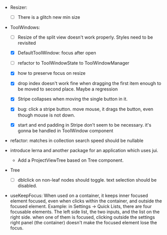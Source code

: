 - Resizer:
  - [ ] There is a glitch new min size
  
- ToolWindows:
  - [ ] Resize of the split view doesn't work properly. Styles need to be revisited
  - [x] DefaultToolWindow: focus after open
  - [ ] refactor to ToolWindowState to ToolWindowManager
  - [x] how to preserve focus on resize
  - [x] drop index doesn't work fine when dragging the first item enough to 
    be moved to second place. Maybe a regression
  - [x] Stripe collapses when moving the single button in it.
  - [x] bug: click a stripe button. move mouse, it drags the button, even though mouse is not down.
  - [x] start and end padding in Stripe don't seem to be necessary. it's gonna be handled in 
    ToolWindow component


- refactor: matches in collection search speed should be nullable   
- introduce lerna and another package for an application which uses jui.
  - Add a ProjectViewTree based on Tree component.

- Tree
  - [ ] dblclick on non-leaf nodes should toggle. text selection should be disabled.
- useKeepFocus: When used on a container, it keeps inner focused element focused, even when 
  clicks within the container, and outside the focused element.
  Example: in Settings -> Quick Lists, there are four focusable elements. The left side list,
  the two inputs, and the list on the right side. when one of them is focused, clicking outside
  the settings right panel (the container) doesn't make the focused element lose the focus.
